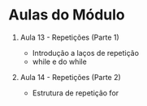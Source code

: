 # Aulas do Módulo

1. Aula 13 - Repetições (Parte 1)
   - Introdução a laços de repetição
   - while e do while

2. Aula 14 - Repetições (Parte 2)
   - Estrutura de repetição for
